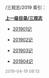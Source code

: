 /三观志/2019 索引：


**[上一级目录/三观志](/三观志/index.md)**

- [201901记](/三观志/2019/201901记.md)

- [201902记](/三观志/2019/201902记.md)

- [201903记](/三观志/2019/201903记.md)

- [201904记](/三观志/2019/201904记.md)


<font size=2 color='grey'> 2019-04-19 08:13 </font>